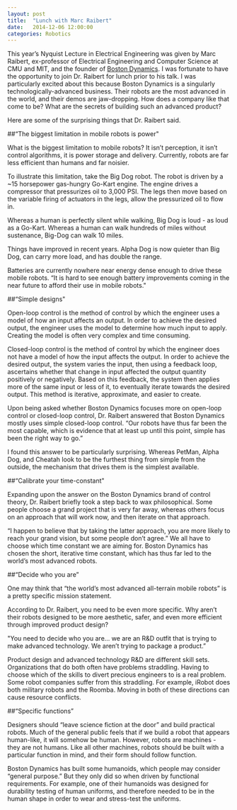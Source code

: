 ```yaml
---
layout: post
title:  "Lunch with Marc Raibert"
date:   2014-12-06 12:00:00
categories: Robotics
---
```


This year’s Nyquist Lecture in Electrical Engineering was given by Marc Raibert, ex-professor of Electrical Engineering and Computer Science at CMU and MIT, and the founder of [Boston Dynamics](https://www.youtube.com/results?search_query=boston+dynamics). I was fortunate to have the opportunity to join Dr. Raibert for lunch prior to his talk. 
I was particularly excited about this because Boston Dynamics is a singularly technologically-advanced business.  Their robots are the most advanced in the world, and their demos are jaw-dropping. How does a company like that come to be? What are the secrets of building such an advanced product? 

Here are some of the surprising things that Dr. Raibert said.

##“The biggest limitation in mobile robots is power"

What is the biggest limitation to mobile robots? It isn’t perception, it isn’t control algorithms, it is power storage and delivery. Currently, robots are far less efficient than humans and far noisier. 

To illustrate this limitation, take the Big Dog robot. The robot is driven by a ~15 horsepower gas-hungry Go-Kart engine. The engine drives a compressor that pressurizes oil to 3,000 PSI. The legs then move based on the variable firing of actuators in the legs, allow the pressurized oil to flow in.

Whereas a human is perfectly silent while walking, Big Dog is loud - as loud as a Go-Kart. Whereas a human can walk hundreds of miles without sustenance, Big-Dog can walk 10 miles.

Things have improved in recent years. Alpha Dog is now quieter than Big Dog, can carry more load, and has double the range.

Batteries are currently nowhere near energy dense enough to drive these mobile robots. “It is hard to see enough battery improvements coming in the near future to afford their use in mobile robots." 

##“Simple designs"

Open-loop control is the method of control by which the engineer uses a model of how an input affects an output. In order to achieve the desired output, the engineer uses the model to determine how much input to apply. Creating the model is often very complex and time consuming. 

Closed-loop control is the method of control by which the engineer does not have a model of how the input affects the output. In order to achieve the desired output, the system varies the input, then using a feedback loop, ascertains whether that change in input affected the output quantity positively or negatively. Based on this feedback, the system then applies more of the same input or less of it, to eventually iterate towards the desired output. This method is iterative, approximate, and easier to create.

Upon being asked whether Boston Dynamics focuses more on open-loop control or closed-loop control, Dr. Raibert answered that Boston Dynamics mostly uses simple closed-loop control. “Our robots have thus far been the most capable, which is evidence that at least up until this point, simple has been the right way to go.” 

I found this answer to be particularly surprising. Whereas PetMan, Alpha Dog, and Cheatah look to be the furthest thing from simple from the outside, the mechanism that drives them is the simplest available. 

##“Calibrate your time-constant"

Expanding upon the answer on the Boston Dynamics brand of control theory, Dr. Raibert briefly took a step back to wax philosophical. Some people choose a grand project that is very far away, whereas others focus on an approach that will work now, and then iterate on that approach.

“I happen to believe that by taking the latter approach, you are more likely to reach your grand vision, but some people don’t agree.” We all have to choose which time constant we are aiming for. Boston Dynamics has chosen the short, iterative time constant, which has thus far led to the world’s most advanced robots.

##“Decide who you are”

One may think that “the world’s most advanced all-terrain mobile robots” is a pretty specific mission statement.

According to Dr. Raibert, you need to be even more specific. Why aren’t their robots designed to be more aesthetic, safer, and even more efficient through improved product design?

"You need to decide who you are… we are an R&D outfit that is trying to make advanced technology. We aren’t trying to package a product.”

Product design and advanced technology R&D are different skill sets. Organizations that do both often have problems straddling. Having to choose which of the skills to divert precious engineers to is a real problem. Some robot companies suffer from this straddling. For example, iRobot does both military robots and the Roomba. Moving in both of these directions can cause resource conflicts.

##“Specific functions”

Designers should “leave science fiction at the door” and build practical robots. Much of the general public feels that if we build a robot that appears human-like, it will somehow be human. However, robots are machines - they are not humans. Like all other machines, robots should be built with a particular function in mind, and their form should follow function. 

Boston Dynamics has built some humanoids, which people may consider “general purpose.” But they only did so when driven by functional requirements. For example, one of their humanoids was designed for durability testing of human uniforms, and therefore needed to be in the human shape in order to wear and stress-test the uniforms.
